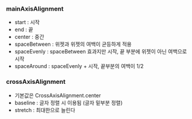 ### mainAxisAlignment
- start : 시작
- end : 끝
- center : 중간
- spaceBetween : 위젯과 위젯의 여백이 균등하게 적용
- spaceEvenly : spaceBetween 효과지만 시작, 끝 부분에 위젯이 아닌 여백으로 시작
- spaceAround : spaceEvenly + 시작, 끝부분의 여백이 1/2

### crossAxisAlignment
- 기본값은 CrossAxisAlignment.center
- baseline : 글자 정렬 시 이용됨 (글자 밑부분 정렬)
- stretch : 최대한으로 늘린다